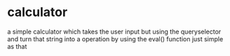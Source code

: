 # calculator
a simple calculator which takes the user input but using the queryselector and turn that string into a operation by using the eval() function just simple as that 
